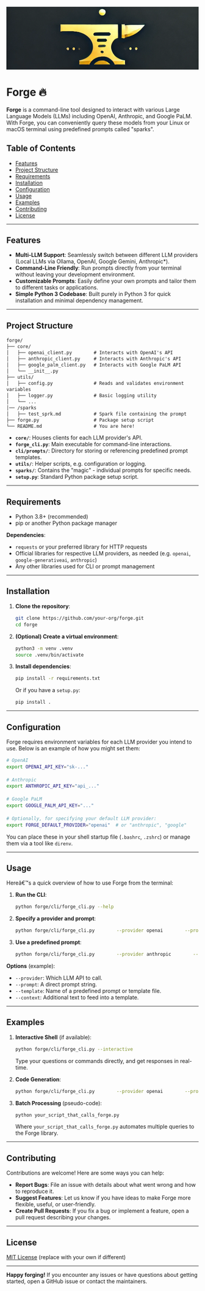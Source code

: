 ![Forge Logo](/res/forge.png)

# Forge 🔥

**Forge** is a command-line tool designed to interact with various Large Language Models (LLMs) including OpenAI, Anthropic, and Google PaLM. With Forge, you can conveniently query these models from your Linux or macOS terminal using predefined prompts called "sparks".

## Table of Contents

- [Features](#features)
- [Project Structure](#project-structure)
- [Requirements](#requirements)
- [Installation](#installation)
- [Configuration](#configuration)
- [Usage](#usage)
- [Examples](#examples)
- [Contributing](#contributing)
- [License](#license)

---

## Features

- **Multi-LLM Support**: Seamlessly switch between different LLM providers (Local LLMs via Ollama, OpenAI, Google Gemini, Anthropic*).
- **Command-Line Friendly**: Run prompts directly from your terminal without leaving your development environment.
- **Customizable Prompts**: Easily define your own prompts and tailor them to different tasks or applications.
- **Simple Python 3 Codebase**: Built purely in Python 3 for quick installation and minimal dependency management.

---

## Project Structure

```
forge/
├── core/
│   ├── openai_client.py        # Interacts with OpenAI's API
│   ├── anthropic_client.py     # Interacts with Anthropic's API
│   ├── google_palm_client.py   # Interacts with Google PaLM API
│   └── __init__.py
├── utils/
│   ├── config.py               # Reads and validates environment variables
│   ├── logger.py               # Basic logging utility
│   └── ...
│── /sparks
│   ├── test_sprk.md            # Spark file containing the prompt
├── forge.py                    # Package setup script
└── README.md                   # You are here!
```

- **`core/`**: Houses clients for each LLM provider's API.
- **`forge_cli.py`**: Main executable for command-line interactions.
- **`cli/prompts/`**: Directory for storing or referencing predefined prompt templates.
- **`utils/`**: Helper scripts, e.g. configuration or logging.
- **`sparks/`**: Contains the "magic" - individual prompts for specific needs.
- **`setup.py`**: Standard Python package setup script.

---

## Requirements

- Python 3.8+ (recommended)
- pip or another Python package manager

**Dependencies**:  
- `requests` or your preferred library for HTTP requests  
- Official libraries for respective LLM providers, as needed (e.g. `openai`, `google-generativeai`, `anthropic`)  
- Any other libraries used for CLI or prompt management

---

## Installation

1. **Clone the repository**:
   ```bash
   git clone https://github.com/your-org/forge.git
   cd forge
   ```

2. **(Optional) Create a virtual environment**:
   ```bash
   python3 -m venv .venv
   source .venv/bin/activate
   ```

3. **Install dependencies**:
   ```bash
   pip install -r requirements.txt
   ```
   Or if you have a `setup.py`:
   ```bash
   pip install .
   ```

---

## Configuration

Forge requires environment variables for each LLM provider you intend to use. Below is an example of how you might set them:

```bash
# OpenAI
export OPENAI_API_KEY="sk-..."

# Anthropic
export ANTHROPIC_API_KEY="api_..."

# Google PaLM
export GOOGLE_PALM_API_KEY="..."

# Optionally, for specifying your default LLM provider:
export FORGE_DEFAULT_PROVIDER="openai"  # or "anthropic", "google"
```

You can place these in your shell startup file (`.bashrc`, `.zshrc`) or manage them via a tool like `direnv`.

---

## Usage

Hereâ€™s a quick overview of how to use Forge from the terminal:

1. **Run the CLI**:
   ```bash
   python forge/cli/forge_cli.py --help
   ```

2. **Specify a provider and prompt**:
   ```bash
   python forge/cli/forge_cli.py        --provider openai        --prompt "Write a short poem about the sunrise."
   ```

3. **Use a predefined prompt**:
   ```bash
   python forge/cli/forge_cli.py        --provider anthropic        --template summarization_prompts.json        --context "A long piece of text to summarize"
   ```

**Options** (example):
- `--provider`: Which LLM API to call.  
- `--prompt`: A direct prompt string.  
- `--template`: Name of a predefined prompt or template file.  
- `--context`: Additional text to feed into a template.  

---

## Examples

1. **Interactive Shell** (if available):
   ```bash
   python forge/cli/forge_cli.py --interactive
   ```
   Type your questions or commands directly, and get responses in real-time.

2. **Code Generation**:
   ```bash
   python forge/cli/forge_cli.py        --provider openai        --prompt "Generate a Python function to parse JSON data."
   ```

3. **Batch Processing** (pseudo-code):
   ```bash
   python your_script_that_calls_forge.py
   ```
   Where `your_script_that_calls_forge.py` automates multiple queries to the Forge library.

---

## Contributing

Contributions are welcome! Here are some ways you can help:

- **Report Bugs**: File an issue with details about what went wrong and how to reproduce it.
- **Suggest Features**: Let us know if you have ideas to make Forge more flexible, useful, or user-friendly.
- **Create Pull Requests**: If you fix a bug or implement a feature, open a pull request describing your changes.

---

## License

[MIT License](LICENSE) (replace with your own if different)

---

**Happy forging!** If you encounter any issues or have questions about getting started, open a GitHub issue or contact the maintainers.
